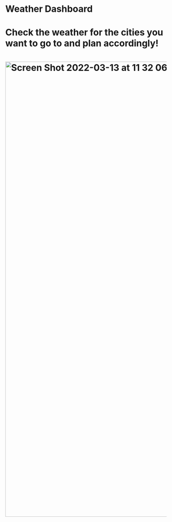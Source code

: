 # Weather Dashboard
# Check the weather for the cities you want to go to and plan accordingly!
# <img width="1416" alt="Screen Shot 2022-03-13 at 11 32 06 PM" src="https://user-images.githubusercontent.com/78068602/158117842-cee5328f-5e5d-4c3c-9e80-258e2e358322.png">
